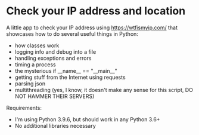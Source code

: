 # Check your IP address and location

A little app to check your IP address using https://wtfismyip.com/ that showcases how to do several useful things in Python:
* how classes work
* logging info and debug into a file
* handling exceptions and errors
* timing a process
* the mysterious if \_\_name\_\_ == "\_\_main\_\_"
* getting stuff from the Internet using requests
* parsing json
* multithreading (yes, I know, it doesn't make any sense for this script, DO NOT HAMMER THEIR SERVERS)

Requirements:
* I'm using Python 3.9.6, but should work in any Python 3.6+
* No additional libraries necessary

